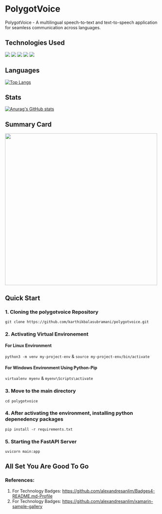 # PolygotVoice
PolygotVoice - A multilingual speech-to-text and text-to-speech application for seamless communication across languages.

## Technologies Used
<div>
  <img src = "https://img.shields.io/badge/fastapi-109989?style=for-the-badge&logo=FASTAPI&logoColor=white">
  <img src = "https://img.shields.io/badge/Python-FFD43B?style=for-the-badge&logo=python&logoColor=blue">
  <img src = "https://img.shields.io/badge/JavaScript-323330?style=for-the-badge&logo=javascript&logoColor=F7DF1E">
  <img src = "https://img.shields.io/badge/HTML5-E34F26?style=for-the-badge&logo=html5&logoColor=white">
  <img src = "https://img.shields.io/badge/CSS3-1572B6?style=for-the-badge&logo=css3&logoColor=white">
</div>

## Languages  
[![Top Langs](https://github-readme-stats.vercel.app/api/top-langs/?username=karthikbalasubramani&layout=compact)](https://github.com/karthikbalasubramani/polygotvoice)

## Stats
[![Anurag's GitHub stats](https://github-readme-stats.vercel.app/api?username=karthikbalasubramani&hide=stars)](https://github.com/karthikbalasubramani/polygotvoice)


## Summary Card
<img width='500' src="https://github-profile-summary-cards.vercel.app/api/cards/profile-details?username=karthikbalasubramani" />

## Quick Start
### 1. Cloning the polygotvoice Repository
  `git clone https://github.com/karthikbalasubramani/polygotvoice.git`
### 2. Activating Virtual Environement
####   For Linux Environment
  `python3 -m venv my-project-env` & 
  `source my-project-env/bin/activate`
#### For Windows Environment Using Python-Pip
  `virtualenv myenv` &
  `myenv\Scripts\activate`
### 3. Move to the main directory
  `cd polygotvoice`
### 4. After activating the environment, installing python depenedency packages
  `pip install -r requirements.txt`
### 5. Starting the FastAPI Server
  `uvicorn main:app`
## All Set You Are Good To Go

### References:
1. For Technology Badges: https://github.com/alexandresanlim/Badges4-README.md-Profile
2. For Technology Badges: https://github.com/alexandresanlim/xamarin-sample-gallery
